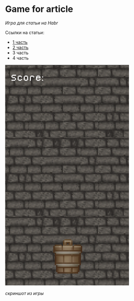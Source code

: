 # Game for article

_Игра для статьи на Habr_

Ссылки на статьи:
- [1 часть](https://habr.com/ru/post/654525/)
- [2 часть](https://habr.com/ru/post/655261/)
- 3 часть
- 4 часть

![Игра](https://github.com/ValterGames-Coder/Game-for-article/blob/main/%D0%A1%D0%BD%D0%B8%D0%BC%D0%BE%D0%BA%20%D1%8D%D0%BA%D1%80%D0%B0%D0%BD%D0%B0%20%D0%BE%D1%82%202022-02-06%2010-19-18.png?raw=true)

_скриншот из игры_


